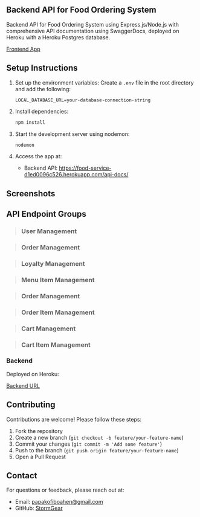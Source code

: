 ## Backend API for Food Ordering System
Backend API for Food Ordering System using Express.js/Node.js with comprehensive API documentation using SwaggerDocs, deployed on Heroku with a Heroku Postgres database.

[Frontend App](https://food-service-fronted.vercel.app)



## Setup Instructions
1. Set up the environment variables: Create a `.env` file in the root directory and add the following:

   ```plaintext
   LOCAL_DATABASE_URL=your-database-connection-string
   ```

2. Install dependencies:

   ```bash
   npm install
   ```

3. Start the development server using nodemon:

   ```bash
   nodemon
   ```

4. Access the app at:

   - Backend API: https://food-service-d1ed0096c526.herokuapp.com/api-docs/



## Screenshots





## API Endpoint Groups


> ### **User Management**


> ### **Order Management**


> ### **Loyalty Management**

> ### **Menu Item Management**

> ### **Order Management**

> ### **Order Item Management**

> ### **Cart  Management**

> ### **Cart Item Management**


### Backend

Deployed on Heroku:


[Backend URL](https://food-service-d1ed0096c526.herokuapp.com/api-docs/)


## Contributing

Contributions are welcome! Please follow these steps:

1. Fork the repository
2. Create a new branch (`git checkout -b feature/your-feature-name`)
3. Commit your changes (`git commit -m 'Add some feature'`)
4. Push to the branch (`git push origin feature/your-feature-name`)
5. Open a Pull Request



## Contact

For questions or feedback, please reach out at:

- Email: [papakofiboahen@gmail.com](mailto\:your-email@example.com)
- GitHub: [StormGear](https://github.com/StormGear)